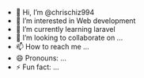 - 👋 Hi, I’m @chrischiz994
- 👀 I’m interested in Web development
- 🌱 I’m currently learning laravel
- 💞️ I’m looking to collaborate on ...
- 📫 How to reach me ...
- 😄 Pronouns: ...
- ⚡ Fun fact: ...

<!---
chrischiz994/chrischiz994 is a ✨ special ✨ repository because its `README.md` (this file) appears on your GitHub profile.
You can click the Preview link to take a look at your changes.
--->
